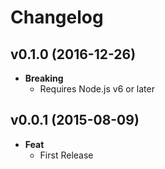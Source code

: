 # Changelog

## v0.1.0 (2016-12-26)
- **Breaking**
  - Requires Node.js v6 or later

## v0.0.1 (2015-08-09)
- **Feat**
  - First Release

